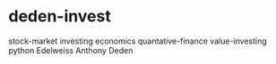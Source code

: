 # deden-invest
stock-market investing economics quantative-finance value-investing python Edelweiss Anthony Deden
